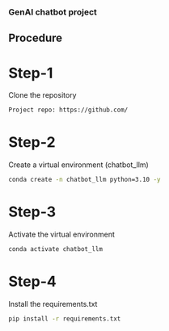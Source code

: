 ### GenAI chatbot project

## Procedure

# Step-1
Clone the repository

```bash 
Project repo: https://github.com/
```
# Step-2
Create a virtual environment (chatbot_llm)
```bash
conda create -n chatbot_llm python=3.10 -y
```
# Step-3
Activate the virtual environment
```bash
conda activate chatbot_llm
```

# Step-4
Install the requirements.txt
```bash
pip install -r requirements.txt
```
